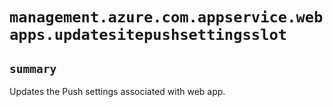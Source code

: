 # `management.azure.com.appservice.webapps.updatesitepushsettingsslot`

## `summary`
Updates the Push settings associated with web app.


